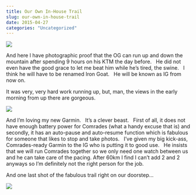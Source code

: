 ```yaml
---
title: Our Own In-House Trail
slug: our-own-in-house-trail
date: 2015-04-27
categories: "Uncategorized"
---
```


<p><img src="https://res.cloudinary.com/dy6grlu8z/image/upload/v1558842072/hhr5ud2jdfzdqd2dd6pg.jpg"/></p>
<p>And here I have photographic proof that the OG can run up and down the mountain after spending 9 hours on his KTM the day before.   He did not even have the good grace to let me beat him while he’s tired, the swine.   I think he will have to be renamed Iron Goat.   He will be known as IG from now on.</p>
<p>It was very, very hard work running up, but, man, the views in the early morning from up there are gorgeous.</p>
<p><img src="https://res.cloudinary.com/dy6grlu8z/image/upload/v1558842072/nw3kuadsqzdaonnusaqq.jpg"/></p>
<p>And I’m loving my new Garmin.   It’s a clever beast.   First of all, it does not have enough battery power for Comrades (what a handy excuse that is) and secondly, it has an auto-pause and auto-resume function which is fabulous for someone that likes to stop and take photos.   I’ve given my big kick-ass, Comrades-ready Garmin to the IG who is putting it to good use.   He insists that we will run Comrades together so we only need one watch between us and he can take care of the pacing. After 60km I find I can’t add 2 and 2 anyways so I’m definitely not the right person for the job.</p>
<p>And one last shot of the fabulous trail right on our doorstep…</p>
<p><img src="https://res.cloudinary.com/dy6grlu8z/image/upload/v1558842073/lsux3emx8tuffmrpk17m.jpg"/></p>







